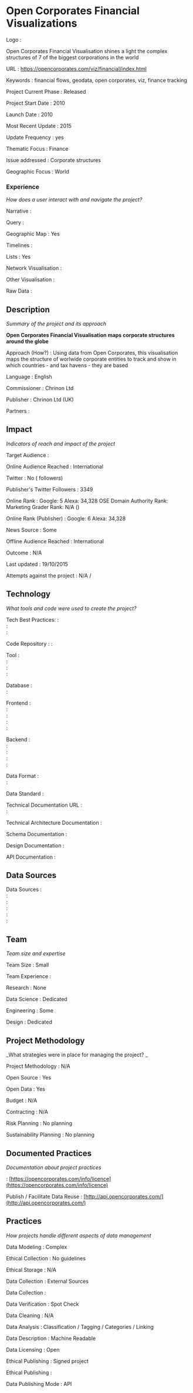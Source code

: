 # Open Corporates Financial Visualizations



Logo
:   

Open Corporates Financial Visualisation shines a light the complex structures of 7 of the biggest corporations in the world

URL
:   https://opencorporates.com/viz/financial/index.html


Keywords
:   financial flows, geodata, open corporates, viz, finance tracking 



Project Current Phase
:   Released

    

Project Start Date
:   2010



Launch Date
:   2010



Most Recent Update
:   2015



Update Frequency
:   yes



Thematic Focus
:   Finance



Issue addressed
:   Corporate structures



Geographic Focus
:   World


### Experience

_How does a user interact with and navigate the project?_

Narrative
:    

Query
:    

Geographic Map
:   Yes  

Timelines
:    

Lists
:   Yes 

Network Visualisation
:   

Other Visualisation
:   

Raw Data 
:   

## Description

_Summary of the project and its approach_

__Open Corporates Financial Visualisation maps corporate structures around the globe__


Approach (How?)
:   Using data from Open Corporates, this visualisation maps the structure of worlwide corporate entities to track and show in which countries - and tax havens - they are based



Language
:   English



Commissioner
:   Chrinon Ltd 



Publisher
:   Chrinon Ltd  (UK)



Partners
:   


## Impact

_Indicators of reach and impact of the project_


Target Audience
:   



Online Audience Reached
:   International



Twitter
:   No ( followers)



Publisher's Twitter Followers
:   3349



Online Rank
:    Google:   5   Alexa:   34,328  OSE Domain Authority Rank:    Marketing Grader Rank:   N/A ()


Online Rank (Publisher)
:    Google:   6  Alexa:   34,328



News Source
:   Some



Offline Audience Reached
:   International



Outcome
:   N/A



Last updated
:   19/10/2015


Attempts against the project
:   N/A  / 


## Technology

_What tools and code were used to create the project?_

Tech Best Practices:
:    
:     
:    

Code Repository
:   []()
:   []()

Tool
:   
:   
:   
:   

Database
:   
:   

Frontend
:   
:   
:   
:   
:   

Backend
:   
:   
:   
:   
:   

Data Format
:   
:   

Data Standard
:   

Technical Documentation URL
:   
:   

Technical Architecture Documentation
:   

Schema Documentation
:   

Design Documentation
:   

API Documentation
:   


## Data Sources

Data Sources
:   
:   
:   
:   
:   
:   

## Team

_Team size and expertise_

Team Size
:   Small



Team Experience
:    

Research
:   None 

Data Science
:   Dedicated 

Engineering
:    Some

Design
:   Dedicated


## Project Methodology

_What strategies were in place for managing the project? _

Project Methodology
:   N/A



Open Source
:   Yes



Open Data
:   Yes



Budget
:   N/A


Contracting
:   N/A



Risk Planning
:   No planning



Sustainability Planning
:   No planning


## Documented Practices

_Documentation about project practices_

 
 :   [https://opencorporates.com/info/licence](https://opencorporates.com/info/licence)  

Publish  / Facilitate Data Reuse 
 :   [http://api.opencorporates.com/](http://api.opencorporates.com/) 

 



## Practices

_How projects handle different aspects of data management_


Data Modeling
:   Complex



Ethical Collection
:   No guidelines



Ethical Storage
:   N/A



Data Collection
:   External Sources



Data Collection
:   



Data Verification
:   Spot Check



Data Cleaning
:   N/A



Data Analysis
:   Classification / Tagging / Categories / Linking



Data Description
:   Machine Readable



Data Licensing
:   Open



Ethical Publishing
:   Signed project



Ethical Publishing
:   



Data Publishing Mode
:   API
